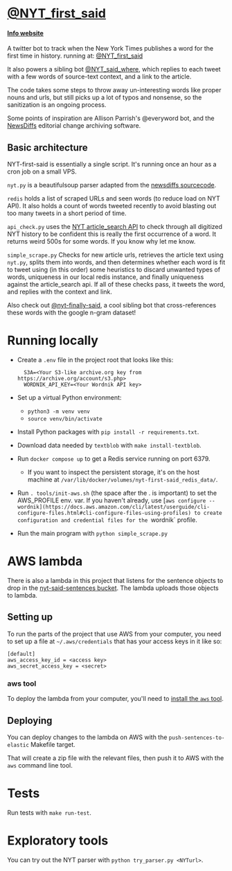 # [@NYT_first_said](https://twitter.com/NYT_first_said)

#### [Info website](https://maxbittker.github.io/nyt-first-said/)

A twitter bot to track when the New York Times publishes a word for the first time in history.
running at: [@NYT_first_said](https://twitter.com/NYT_first_said)

It also powers a sibling bot [@NYT_said_where](https://twitter.com/NYT_said_where), which replies to each tweet with a few words of source-text context, and a link to the article.

The code takes some steps to throw away un-interesting words like proper nouns and urls, but still picks up a lot of typos and nonsense, so the sanitization is an ongoing process.

Some points of inspiration are Allison Parrish's @everyword bot, and the [NewsDiffs](http://newsdiffs.org/about/) editorial change archiving software.

## Basic architecture

NYT-first-said is essentially a single script. It's running once an hour as a cron job on a small VPS.

`nyt.py` is a beautifulsoup parser adapted from the [newsdiffs sourcecode](https://github.com/ecprice/newsdiffs).

`redis` holds a list of scraped URLs and seen words (to reduce load on NYT API). It also holds a count of words tweeted recently to avoid blasting out too many tweets in a short period of time.

`api_check.py` uses the [NYT article_search API](https://developer.nytimes.com/) to check through all digitized NYT history to be confident this is really the first occurrence of a word. It returns weird 500s for some words. If you know why let me know.

`simple_scrape.py` Checks for new article urls, retrieves the article text using `nyt.py`, splits them into words, and then determines whether each word is fit to tweet using (in this order) some heuristics to discard unwanted types of words, uniqueness in our local redis instance, and finally uniqueness against the article_search api. If all of these checks pass, it tweets the word, and replies with the context and link.


Also check out [@nyt-finally-said](https://github.com/uniphil/nyt-finally-said), a cool sibling bot that cross-references these words with the google n-gram dataset!

# Running locally

- Create a `.env` file in the project root that looks like this:

        S3A=<Your S3-like archive.org key from https://archive.org/account/s3.php>
        WORDNIK_API_KEY=<Your Wordnik API key>

- Set up a virtual Python environment:
    - `python3 -m venv venv`
    - `source venv/bin/activate`
- Install Python packages with `pip install -r requirements.txt`.
- Download data needed by `textblob` with `make install-textblob`.
- Run `docker compose up` to get a Redis service running on port 6379.
    - If you want to inspect the persistent storage, it's on the host machine at `/var/lib/docker/volumes/nyt-first-said_redis_data/`.
- Run `. tools/init-aws.sh` (the space after the . is important) to set the AWS_PROFILE env. var. If you haven't already, use [`aws configure --wordnik](https://docs.aws.amazon.com/cli/latest/userguide/cli-configure-files.html#cli-configure-files-using-profiles) to create configuration and credential files for the `wordnik` profile.
- Run the main program with `python simple_scrape.py`

# AWS lambda

There is also a lambda in this project that listens for the sentence objects to drop in the [nyt-said-sentences bucket](https://054978852993-rpuykha7.us-west-1.console.aws.amazon.com/s3/buckets/nyt-said-sentences?region=us-west-1&bucketType=general&tab=objects). The lambda uploads those objects to lambda.

## Setting up

To run the parts of the project that use AWS from your computer, you need to set up a file at `~/.aws/credentials` that has your access keys in it like so:

    [default]
    aws_access_key_id = <access key>
    aws_secret_access_key = <secret>


### aws tool

To deploy the lambda from your computer, you'll need to [install the `aws` tool](https://docs.aws.amazon.com/cli/latest/userguide/getting-started-install.html).

## Deploying

You can deploy changes to the lambda on AWS with the `push-sentences-to-elastic` Makefile target.

That will create a zip file with the relevant files, then push it to AWS with the `aws` command line tool.

# Tests

Run tests with `make run-test`.

# Exploratory tools

You can try out the NYT parser with `python try_parser.py <NYTurl>`.
